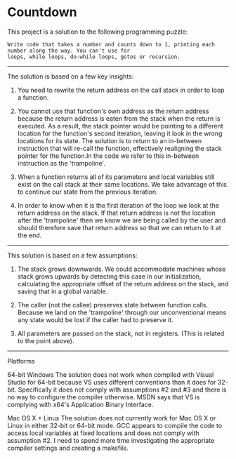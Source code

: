 Countdown
=========

This project is a solution to the following programming puzzle:

	Write code that takes a number and counts down to 1, printing each number along the way. You can't use for
	loops, while loops, do-while loops, gotos or recursion.

---
The solution is based on a few key insights:

1) You need to rewrite the return address on the call stack in order to loop a function.

2) You cannot use that function's own address as the return address because the return address is eaten from the stack when the return is executed. As a result, the stack pointer would be pointing to a different location for the function's second iteration, leaving it look in the wrong locations for its state. The solution is to return to an in-between instruction that will re-call the function, effectively realigning the stack pointer for the function.In the code we refer to this in-between instruction as the 'trampoline'.

3) When a function returns all of its parameters and local variables still exist on the call stack at their same locations. We take advantage of this to continue our state from the previous iteration.

4) In order to know when it is the first iteration of the loop we look at the return address on the stack. If that return address is not the location after the 'trampoline' then we know we are being called by the user and should therefore save that return address so that we can return to it at the end.

---
This solution is based on a few assumptions:

1) The stack grows downwards. We could accommodate machines whose stack grows upwards by detecting this case in our initialization, calculating the appropriate offset of the return address on the stack, and saving that in a global variable.

2) The caller (not the callee) preserves state between function calls. Because we land on the 'trampoline' through our unconventional means any state would be lost if the caller had to preserve it.

3) All parameters are passed on the stack, not in registers. (This is related to the point above).

---
Platforms

64-bit Windows
The solution does not work when compiled with Visual Studio for 64-bit because VS uses different conventions than it does for 32-bit. Specifically it does not comply with assumptions #2 and #3 and there is no way to configure the compiler otherwise. MSDN says that VS is complying with x64's Application Binary Interface.

Mac OS X + Linux
The solution does not currently work for Mac OS X or Linux in either 32-bit or 64-bit mode. GCC appears to compile the code to access local variables at fixed locations and does not comply with assumption #2. I need to spend more time investigating the appropriate compiler settings and creating a makefile.
